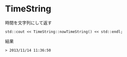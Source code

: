 TimeString
==========

時間を文字列にして返す

    std::cout << TimeString::nowTimeString() << std::endl;

結果
   
    > 2013/11/14 11:36:50
